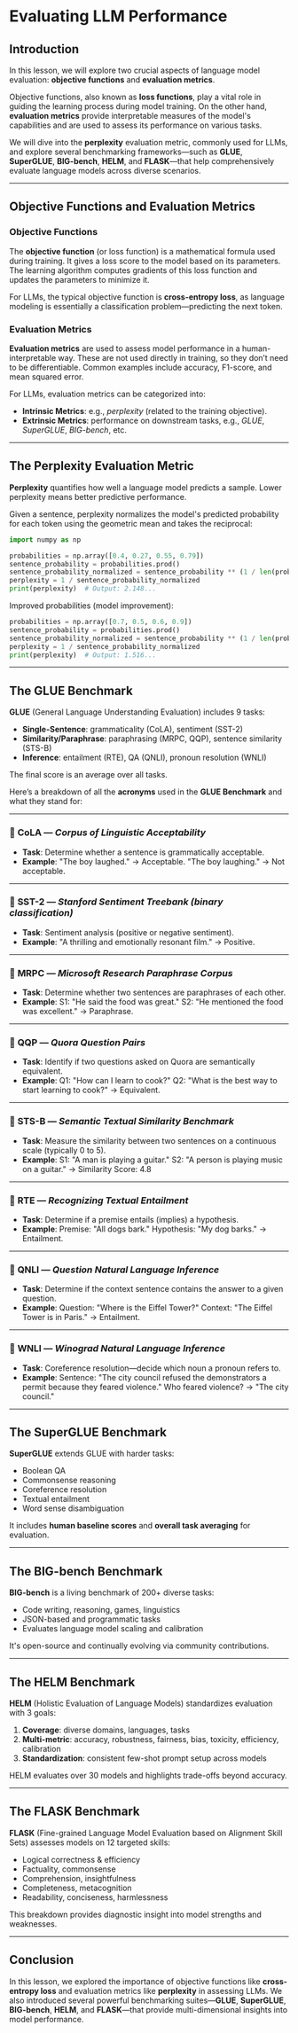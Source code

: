 # Evaluating LLM Performance

## Introduction

In this lesson, we will explore two crucial aspects of language model evaluation: **objective functions** and **evaluation metrics**.

Objective functions, also known as **loss functions**, play a vital role in guiding the learning process during model training. On the other hand, **evaluation metrics** provide interpretable measures of the model's capabilities and are used to assess its performance on various tasks.

We will dive into the **perplexity** evaluation metric, commonly used for LLMs, and explore several benchmarking frameworks—such as **GLUE**, **SuperGLUE**, **BIG-bench**, **HELM**, and **FLASK**—that help comprehensively evaluate language models across diverse scenarios.

---

## Objective Functions and Evaluation Metrics

### Objective Functions

The **objective function** (or loss function) is a mathematical formula used during training. It gives a loss score to the model based on its parameters. The learning algorithm computes gradients of this loss function and updates the parameters to minimize it.

For LLMs, the typical objective function is **cross-entropy loss**, as language modeling is essentially a classification problem—predicting the next token.

### Evaluation Metrics

**Evaluation metrics** are used to assess model performance in a human-interpretable way. These are not used directly in training, so they don’t need to be differentiable. Common examples include accuracy, F1-score, and mean squared error.

For LLMs, evaluation metrics can be categorized into:

* **Intrinsic Metrics**: e.g., *perplexity* (related to the training objective).
* **Extrinsic Metrics**: performance on downstream tasks, e.g., *GLUE*, *SuperGLUE*, *BIG-bench*, etc.

---

## The Perplexity Evaluation Metric

**Perplexity** quantifies how well a language model predicts a sample. Lower perplexity means better predictive performance.

Given a sentence, perplexity normalizes the model's predicted probability for each token using the geometric mean and takes the reciprocal:

```python
import numpy as np

probabilities = np.array([0.4, 0.27, 0.55, 0.79])
sentence_probability = probabilities.prod()
sentence_probability_normalized = sentence_probability ** (1 / len(probabilities))
perplexity = 1 / sentence_probability_normalized
print(perplexity)  # Output: 2.148...
```

Improved probabilities (model improvement):

```python
probabilities = np.array([0.7, 0.5, 0.6, 0.9])
sentence_probability = probabilities.prod()
sentence_probability_normalized = sentence_probability ** (1 / len(probabilities))
perplexity = 1 / sentence_probability_normalized
print(perplexity)  # Output: 1.516...
```

---

## The GLUE Benchmark

**GLUE** (General Language Understanding Evaluation) includes 9 tasks:

* **Single-Sentence**: grammaticality (CoLA), sentiment (SST-2)
* **Similarity/Paraphrase**: paraphrasing (MRPC, QQP), sentence similarity (STS-B)
* **Inference**: entailment (RTE), QA (QNLI), pronoun resolution (WNLI)

The final score is an average over all tasks.

Here’s a breakdown of all the **acronyms** used in the **GLUE Benchmark** and what they stand for:

---

### 🔹 **CoLA** — *Corpus of Linguistic Acceptability*

* **Task**: Determine whether a sentence is grammatically acceptable.
* **Example**: "The boy laughed." → Acceptable.
  "The boy laughing." → Not acceptable.

---

### 🔹 **SST-2** — *Stanford Sentiment Treebank (binary classification)*

* **Task**: Sentiment analysis (positive or negative sentiment).
* **Example**: "A thrilling and emotionally resonant film." → Positive.

---

### 🔹 **MRPC** — *Microsoft Research Paraphrase Corpus*

* **Task**: Determine whether two sentences are paraphrases of each other.
* **Example**:
  S1: "He said the food was great."
  S2: "He mentioned the food was excellent." → Paraphrase.

---

### 🔹 **QQP** — *Quora Question Pairs*

* **Task**: Identify if two questions asked on Quora are semantically equivalent.
* **Example**:
  Q1: "How can I learn to cook?"
  Q2: "What is the best way to start learning to cook?" → Equivalent.

---

### 🔹 **STS-B** — *Semantic Textual Similarity Benchmark*

* **Task**: Measure the similarity between two sentences on a continuous scale (typically 0 to 5).
* **Example**:
  S1: "A man is playing a guitar."
  S2: "A person is playing music on a guitar." → Similarity Score: 4.8

---

### 🔹 **RTE** — *Recognizing Textual Entailment*

* **Task**: Determine if a premise entails (implies) a hypothesis.
* **Example**:
  Premise: "All dogs bark."
  Hypothesis: "My dog barks." → Entailment.

---

### 🔹 **QNLI** — *Question Natural Language Inference*

* **Task**: Determine if the context sentence contains the answer to a given question.
* **Example**:
  Question: "Where is the Eiffel Tower?"
  Context: "The Eiffel Tower is in Paris." → Entailment.

---

### 🔹 **WNLI** — *Winograd Natural Language Inference*

* **Task**: Coreference resolution—decide which noun a pronoun refers to.
* **Example**:
  Sentence: "The city council refused the demonstrators a permit because they feared violence."
  Who feared violence? → "The city council."

---

## The SuperGLUE Benchmark

**SuperGLUE** extends GLUE with harder tasks:

* Boolean QA
* Commonsense reasoning
* Coreference resolution
* Textual entailment
* Word sense disambiguation

It includes **human baseline scores** and **overall task averaging** for evaluation.

---

## The BIG-bench Benchmark

**BIG-bench** is a living benchmark of 200+ diverse tasks:

* Code writing, reasoning, games, linguistics
* JSON-based and programmatic tasks
* Evaluates language model scaling and calibration

It's open-source and continually evolving via community contributions.

---

## The HELM Benchmark

**HELM** (Holistic Evaluation of Language Models) standardizes evaluation with 3 goals:

1. **Coverage**: diverse domains, languages, tasks
2. **Multi-metric**: accuracy, robustness, fairness, bias, toxicity, efficiency, calibration
3. **Standardization**: consistent few-shot prompt setup across models

HELM evaluates over 30 models and highlights trade-offs beyond accuracy.

---

## The FLASK Benchmark

**FLASK** (Fine-grained Language Model Evaluation based on Alignment Skill Sets) assesses models on 12 targeted skills:

* Logical correctness & efficiency
* Factuality, commonsense
* Comprehension, insightfulness
* Completeness, metacognition
* Readability, conciseness, harmlessness

This breakdown provides diagnostic insight into model strengths and weaknesses.

---

## Conclusion

In this lesson, we explored the importance of objective functions like **cross-entropy loss** and evaluation metrics like **perplexity** in assessing LLMs. We also introduced several powerful benchmarking suites—**GLUE**, **SuperGLUE**, **BIG-bench**, **HELM**, and **FLASK**—that provide multi-dimensional insights into model performance.

 